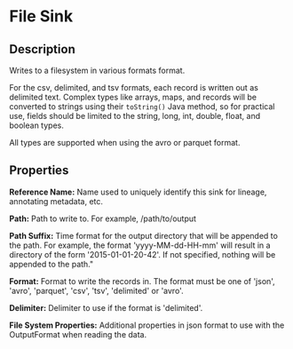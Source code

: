 # File Sink


Description
-----------
Writes to a filesystem in various formats format.

For the csv, delimited, and tsv formats, each record is written out as delimited text.
Complex types like arrays, maps, and records will be converted to strings using their
``toString()`` Java method, so for practical use, fields should be limited to the
string, long, int, double, float, and boolean types.

All types are supported when using the avro or parquet format.

Properties
----------
**Reference Name:** Name used to uniquely identify this sink for lineage, annotating metadata, etc.

**Path:** Path to write to. For example, /path/to/output

**Path Suffix:** Time format for the output directory that will be appended to the path.
For example, the format 'yyyy-MM-dd-HH-mm' will result in a directory of the form '2015-01-01-20-42'.
If not specified, nothing will be appended to the path."

**Format:** Format to write the records in.
The format must be one of 'json', 'avro', 'parquet', 'csv', 'tsv', 'delimited' or 'avro'.

**Delimiter:** Delimiter to use if the format is 'delimited'.

**File System Properties:** Additional properties in json format to use with the OutputFormat when reading the data.
